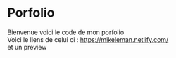 # Porfolio
Bienvenue voici le code de mon porfolio <br>
Voici le liens de celui ci : https://mikeleman.netlify.com/ <br>
et un preview 
